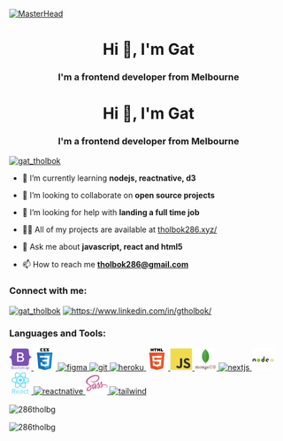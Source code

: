 [![MasterHead](https://media3.giphy.com/headers/dhunten/0DvIY8fAjBSg.gif)](https://www.tholbok286.xyz/)
<h1 align="center">Hi 👋, I'm Gat</h1>
<h3 align="center">I'm a frontend developer from Melbourne</h3>
<!-- <img align="right" alt="coding" width="400" src="https://media.tenor.com/d7_52xh_2dQAAAAC/dog-work.gif"> -->

<h1 align="center">Hi 👋, I'm Gat</h1>
<h3 align="center">I'm a frontend developer from Melbourne</h3>

<p align="left"> <a href="https://twitter.com/gat_tholbok" target="blank"><img src="https://img.shields.io/twitter/follow/gat_tholbok?logo=twitter&style=for-the-badge" alt="gat_tholbok" /></a> </p>

- 🌱 I’m currently learning **nodejs, reactnative, d3**

- 👯 I’m looking to collaborate on **open source projects**

- 🤝 I’m looking for help with **landing a full time job**

- 👨‍💻 All of my projects are available at [tholbok286.xyz/](tholbok286.xyz/)

- 💬 Ask me about **javascript, react and html5**

- 📫 How to reach me **tholbok286@gmail.com**

<h3 align="left">Connect with me:</h3>
<p align="left">
<a href="https://twitter.com/gat_tholbok" target="blank"><img align="center" src="https://raw.githubusercontent.com/rahuldkjain/github-profile-readme-generator/master/src/images/icons/Social/twitter.svg" alt="gat_tholbok" height="30" width="40" /></a>
<a href="https://linkedin.com/in/https://www.linkedin.com/in/gtholbok/" target="blank"><img align="center" src="https://raw.githubusercontent.com/rahuldkjain/github-profile-readme-generator/master/src/images/icons/Social/linked-in-alt.svg" alt="https://www.linkedin.com/in/gtholbok/" height="30" width="40" /></a>
</p>

<h3 align="left">Languages and Tools:</h3>
<p align="left"> <a href="https://getbootstrap.com" target="_blank" rel="noreferrer"> <img src="https://raw.githubusercontent.com/devicons/devicon/master/icons/bootstrap/bootstrap-plain-wordmark.svg" alt="bootstrap" width="40" height="40"/> </a> <a href="https://www.w3schools.com/css/" target="_blank" rel="noreferrer"> <img src="https://raw.githubusercontent.com/devicons/devicon/master/icons/css3/css3-original-wordmark.svg" alt="css3" width="40" height="40"/> </a> <a href="https://www.figma.com/" target="_blank" rel="noreferrer"> <img src="https://www.vectorlogo.zone/logos/figma/figma-icon.svg" alt="figma" width="40" height="40"/> </a> <a href="https://git-scm.com/" target="_blank" rel="noreferrer"> <img src="https://www.vectorlogo.zone/logos/git-scm/git-scm-icon.svg" alt="git" width="40" height="40"/> </a> <a href="https://heroku.com" target="_blank" rel="noreferrer"> <img src="https://www.vectorlogo.zone/logos/heroku/heroku-icon.svg" alt="heroku" width="40" height="40"/> </a> <a href="https://www.w3.org/html/" target="_blank" rel="noreferrer"> <img src="https://raw.githubusercontent.com/devicons/devicon/master/icons/html5/html5-original-wordmark.svg" alt="html5" width="40" height="40"/> </a> <a href="https://developer.mozilla.org/en-US/docs/Web/JavaScript" target="_blank" rel="noreferrer"> <img src="https://raw.githubusercontent.com/devicons/devicon/master/icons/javascript/javascript-original.svg" alt="javascript" width="40" height="40"/> </a> <a href="https://www.mongodb.com/" target="_blank" rel="noreferrer"> <img src="https://raw.githubusercontent.com/devicons/devicon/master/icons/mongodb/mongodb-original-wordmark.svg" alt="mongodb" width="40" height="40"/> </a> <a href="https://nextjs.org/" target="_blank" rel="noreferrer"> <img src="https://cdn.worldvectorlogo.com/logos/nextjs-2.svg" alt="nextjs" width="40" height="40"/> </a> <a href="https://nodejs.org" target="_blank" rel="noreferrer"> <img src="https://raw.githubusercontent.com/devicons/devicon/master/icons/nodejs/nodejs-original-wordmark.svg" alt="nodejs" width="40" height="40"/> </a> <a href="https://reactjs.org/" target="_blank" rel="noreferrer"> <img src="https://raw.githubusercontent.com/devicons/devicon/master/icons/react/react-original-wordmark.svg" alt="react" width="40" height="40"/> </a> <a href="https://reactnative.dev/" target="_blank" rel="noreferrer"> <img src="https://reactnative.dev/img/header_logo.svg" alt="reactnative" width="40" height="40"/> </a> <a href="https://sass-lang.com" target="_blank" rel="noreferrer"> <img src="https://raw.githubusercontent.com/devicons/devicon/master/icons/sass/sass-original.svg" alt="sass" width="40" height="40"/> </a> <a href="https://tailwindcss.com/" target="_blank" rel="noreferrer"> <img src="https://www.vectorlogo.zone/logos/tailwindcss/tailwindcss-icon.svg" alt="tailwind" width="40" height="40"/> </a> </p>

<p><img align="center" src="https://github-readme-stats.vercel.app/api/top-langs?username=286tholbg&show_icons=true&locale=en&layout=compact" alt="286tholbg" /></p>

<p><img align="center" src="https://github-readme-streak-stats.herokuapp.com/?user=286tholbg&" alt="286tholbg" /></p>

